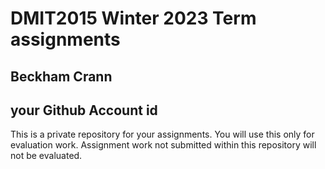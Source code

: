 # DMIT2015 Winter 2023 Term assignments

## Beckham Crann

## your Github Account id

This is a private repository for your assignments. 
You will use this only for evaluation work. 
Assignment work not submitted within this repository will not be evaluated.
